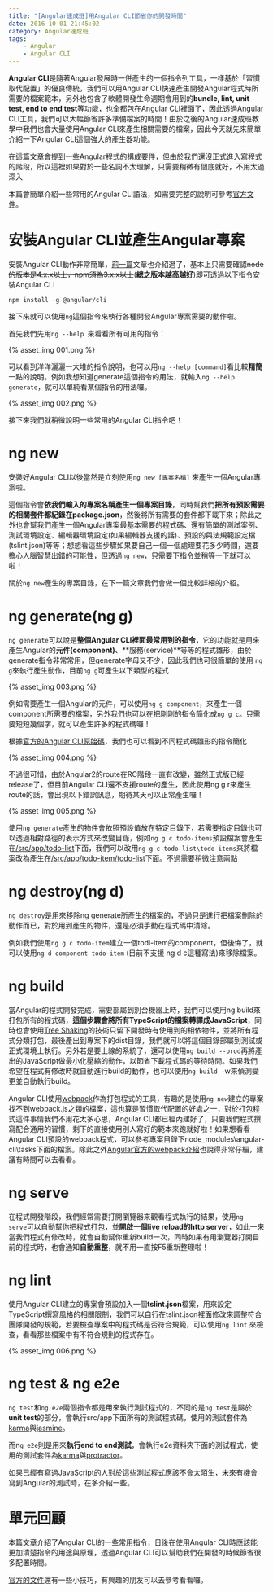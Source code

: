 ```yaml
---
title: "[Angular速成班]用Angular CLI節省你的開發時間"
date: 2016-10-01 21:45:02
category: Angular速成班
tags:
    - Angular
    - Angular CLI
---
```


**Angular CLI**是隨著Angular發展時一併產生的一個指令列工具，一樣基於「習慣取代配置」的優良傳統，我們可以用Angular CLI快速產生開發Angular程式時所需要的檔案範本，另外也包含了軟體開發生命週期會用到的**bundle, lint, unit test, end to end test**等功能，也全都包在Angular CLI裡面了，因此透過Angular CLI工具，我們可以大幅節省許多準備檔案的時間！由於之後的Angular速成班教學中我們也會大量使用Angular CLI來產生相關需要的檔案，因此今天就先來簡單介紹一下Angular CLI這個強大的產生器功能。

<!-- more -->

在這篇文章會提到一些Angular程式的構成要件，但由於我們還沒正式進入寫程式的階段，所以這裡如果對於一些名詞不太理解，只需要稍微有個底就好，不用太過深入

本篇會簡單介紹一些常用的Angular CLI語法，如需要完整的說明可參考[官方文件](https://github.com/angular/angular-cli)。

# 安裝Angular CLI並產生Angular專案

安裝Angular CLI動作非常簡單，[前一篇](http://wellwind.idv.tw/blog/angular-tutorial-1-hello-world/)文章也介紹過了，基本上只需要確認~~node的版本是4.x.x以上，npm須為3.x.x以上~~(**總之版本越高越好**)即可透過以下指令安裝Angular CLI

```shell
npm install -g @angular/cli
```

接下來就可以使用`ng`這個指令來執行各種開發Angular專案需要的動作啦。

首先我們先用`ng --help `來看看所有可用的指令：

{% asset_img 001.png %}

可以看到洋洋灑灑一大堆的指令說明，也可以用`ng --help [command]`看比較**精簡**一點的說明。例如我想知道generate這個指令的用法，就輸入`ng --help generate`，就可以單純看某個指令的用法囉。

{% asset_img 002.png %}

接下來我們就稍微說明一些常用的Angular CLI指令吧！

# ng new

安裝好Angular CLI以後當然是立刻使用`ng new [專案名稱]` 來產生一個Angular專案啦。

這個指令會**依我們輸入的專案名稱產生一個專案目錄**，同時幫我們**把所有預設需要的相關套件都紀錄在package.json**，然後將所有需要的套件都下載下來；除此之外也會幫我們產生一個Angular專案最基本需要的程式碼、還有簡單的測試案例、測試環境設定、編輯器環境設定(如果編輯器支援的話)、預設的與法規範設定檔(tslint.json)等等；想想看這些步驟如果要自己一個一個處理要花多少時間，還要擔心人腦智慧出錯的可能性，但透過`ng new`，只需要下指令並稍等一下就可以啦！

關於`ng new`產生的專案目錄，在下一篇文章我們會做一個比較詳細的介紹。

# ng generate(ng g)

`ng generate`可以說是**整個Angular CLI裡面最常用到的指令**，它的功能就是用來產生Angular的**元件(component)**、**服務(service)**等等的程式雛形，由於generate指令非常常用，但generate字母又不少，因此我們也可很簡單的使用 `ng g`來執行產生動作，目前`ng g`可產生以下類型的程式

{% asset_img 003.png %}

例如需要產生一個Angular的元件，可以使用`ng g component`，來產生一個component所需要的檔案，另外我們也可以在把剛剛的指令簡化成`ng g c`。只需要短短幾個字，就可以產生許多的程式碼囉！

根據[官方的Angular CLI原始碼](https://github.com/angular/angular-cli/blob/master/packages/angular-cli/commands/generate.ts)，我們也可以看到不同程式碼雛形的指令簡化

{% asset_img 004.png %}

不過很可惜，由於Angular2的route在RC階段一直有改變，雖然正式版已經release了，但目前Angular CLI還不支援route的產生，因此使用ng g r來產生route的話，會出現以下錯誤訊息，期待某天可以正常產生囉！

{% asset_img 005.png %}

使用`ng generate`產生的物件會依照預設值放在特定目錄下，若需要指定目錄也可以透過相對路徑的表示方式來改變目錄，例如`ng g c todo-items`預設檔案會產生在<u>/src/app/todo-list</u>下面，我們可以改用`ng g c todo-list\todo-items`來將檔案改為產生在<u>/src/app/todo-item/todo-list</u>下面。不過需要稍微注意兩點

# ng destroy(ng d)

`ng destroy`是用來移除ng generate所產生的檔案的，不過只是進行把檔案刪除的動作而已，對於用到產生的物件，還是必須手動在程式碼中清除。

例如我們使用`ng g c todo-item`建立一個todi-item的component，但後悔了，就可以使用`ng d component todo-item` (目前不支援 ng d c這種寫法)來移除檔案。

# ng build

當Angular的程式開發完成，需要部屬到別台機器上時，我們可以使用ng build來打包所有的程式碼，**這個步驟會將所有TypeScript的檔案轉譯成JavaScript**，同時也會使用[Tree Shaking](https://angular.io/docs/ts/latest/cookbook/aot-compiler.html#!#tree-shaking)的技術只留下開發時有使用到的相依物件，並將所有程式分類打包，最後產出到專案下的dist目錄，我們就可以將這個目錄部屬到測試或正式環境上執行。另外若是要上線的系統了，還可以使用`ng build --prod`再將產出的JavaScript做最小化壓縮的動作，以節省下載程式碼的等待時間。如果我們希望在程式有修改時就自動進行build的動作，也可以使用`ng build -`w來偵測變更並自動執行build。

Angular CLI使用[webpack](https://webpack.github.io/)作為打包程式的工具，有趣的是使用`ng new`建立的專案找不到webpack.js之類的檔案，這也算是習慣取代配置的好處之一，對於打包程式這件事情我們不用花太多心思，Angular CLI都已經內建好了，只要我們程式撰寫配合通用的習慣，剩下的直接使用別人寫好的範本來跑就好啦！如果想看看Angular CLI預設的webpack程式，可以參考專案目錄下node_modules\angular-cli\tasks下面的檔案。除此之外[Angular官方的webpack介紹](https://angular.io/docs/ts/latest/guide/webpack.html)也說得非常仔細，建議有時間可以去看看。

# ng serve

在程式開發階段，我們經常需要打開瀏覽器來觀看程式執行的結果，使用`ng serve`可以自動幫你把程式打包，並**開啟一個live reload的http server**，如此一來當我們程式有修改時，就會自動幫你重新build一次，同時如果有用瀏覽器打開目前的程式時，也會通知**自動重整**，就不用一直按F5重新整理啦！

# ng lint

使用Angular CLI建立的專案會預設加入一個**tslint.json**檔案，用來設定TypeScript撰寫風格的相關限制，我們可以自行在tslint.json裡面修改來調整符合團隊開發的規範，若要檢查專案中的程式碼是否符合規範，可以使用`ng lint` 來檢查，看看那些檔案中有不符合規則的程式存在。

{% asset_img 006.png %}

# ng test & ng e2e

`ng test`和`ng e2e`兩個指令都是用來執行測試程式的，不同的是`ng test`是屬於**unit test**的部分，會執行src/app下面所有的測試程式碼，使用的測試套件為[karma](https://karma-runner.github.io/1.0/index.html)與[jasmine](http://jasmine.github.io/)。

而n`g e2e`則是用來**執行end to end測試**，會執行e2e資料夾下面的測試程式，使用的測試套件為[karma](https://karma-runner.github.io/1.0/index.html)與[protractor](http://www.protractortest.org/#/)。

如果已經有寫過JavaScript的人對於這些測試程式應該不會太陌生，未來有機會寫到Angular的測試時，在多介紹一些。

# 單元回顧

本篇文章介紹了Angular CLI的一些常用指令，日後在使用Angular CLI時應該能更加清楚指令的用途與原理，透過Angular CLI可以幫助我們在開發的時候節省很多配置時間。

[官方的文件](https://github.com/angular/angular-cli)還有一些小技巧，有興趣的朋友可以去參考看看囉。